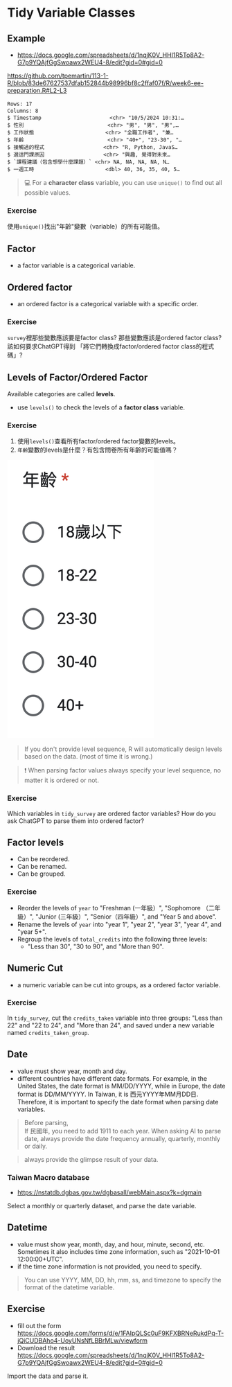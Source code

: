 # Tidy Variable Classes

## Example 

 - <https://docs.google.com/spreadsheets/d/1nqjK0V_HHl1R5To8A2-G7p9YQAjfGgSwoawx2WEU4-8/edit?gid=0#gid=0>


<https://github.com/tpemartin/113-1-R/blob/83de67627537dfab152844b98996bf8c2ffaf07f/R/week6-ee-preparation.R#L2-L3>


```
Rows: 17
Columns: 8
$ Timestamp                      <chr> "10/5/2024 10:31:…
$ 性別                           <chr> "男", "男", "男",…
$ 工作狀態                       <chr> "全職工作者", "兼…
$ 年齡                           <chr> "40+", "23-30", "…
$ 接觸過的程式                   <chr> "R, Python, JavaS…
$ 選這門課原因                   <chr> "興趣, 覺得對未來…
$ `課程建議（包含想學什麼課題）` <chr> NA, NA, NA, NA, N…
$ 一週工時                       <dbl> 40, 36, 35, 40, 5…
```

> :computer: For a **character class** variable, you can use `unique()` to find out all possible values.

### Exercise

使用`unique()`找出"年齡"變數（variable）的所有可能值。

## Factor  

  - a factor variable is a categorical variable.
  
## Ordered factor  

  - an ordered factor is a categorical variable with a specific order.  
  


### Exercise  

`survey`裡那些變數應該要是factor class? 那些變數應該是ordered factor class? 該如何要求ChatGPT得到 「將它們轉換成factor/ordered factor class的程式碼」?   
  


## Levels of Factor/Ordered Factor

Available categories are called **levels**.  

  - use `levels()` to check the levels of a **factor class** variable.
  
### Exercise   

  1. 使用`levels()`查看所有factor/ordered factor變數的levels。  
  2. `年齡`變數的levels是什麼？有包含問卷所有年齡的可能值嗎？
  
![](../img/2024-10-17-11-44-05.png)



> If you don't provide level sequence, R will automatically design levels based on the data. (most of time it is wrong.)

> :exclamation: When parsing factor values always specify your level sequence, no matter it is ordered or not.

### Exercise

Which variables in `tidy_survey` are ordered factor variables? How do you ask ChatGPT to parse them into ordered factor?

## Factor levels

  - Can be reordered.  
  - Can be renamed.   
  - Can be grouped.  

### Exercise

  - Reorder the levels of `year` to "Freshman (一年級）", "Sophomore （二年級）", "Junior  (三年級）", "Senior（四年級）", and "Year 5 and above".
  - Rename the levels of `year` into "year 1", "year 2", "year 3", "year 4", and "year 5+".
  - Regroup the levels of  `total_credits` into the following three levels:  
    - "Less than 30", "30 to 90", and "More than 90".

## Numeric Cut
 
  - a numeric variable can be cut into groups, as a ordered factor variable.
  
### Exercise

In `tidy_survey`, cut the `credits_taken` variable into three groups: "Less than 22" and "22 to 24", and "More than 24", and saved under a new variable named `credits_taken_group`.

## Date

  - value must show year, month and day.   
  - different countries have different date formats. For example, in the United States, the date format is MM/DD/YYYY, while in Europe, the date format is DD/MM/YYYY. In Taiwan, it is 西元YYYY年MM月DD日. Therefore, it is important to specify the date format when parsing date variables. 

> Before parsing,  
> If 民國年, you need to add 1911 to each year.
> When asking AI to parse date, always provide the date frequency annually, quarterly, monthly or daily.

> always provide the glimpse result of your data.

### Taiwan Macro database

  - <https://nstatdb.dgbas.gov.tw/dgbasall/webMain.aspx?k=dgmain>

Select a monthly or quarterly dataset, and parse the date variable.

## Datetime 

  - value must show year, month, day, and hour, minute, second, etc. Sometimes it also includes time zone information, such as "2021-10-01 12:00:00+UTC".   
  - if the time zone information is not provided, you need to specify. 


> You can use YYYY, MM, DD, hh, mm, ss, and timezone to specify the format of the datetime variable.


## Exercise

  - fill out the form <https://docs.google.com/forms/d/e/1FAIpQLSc0uF9KFXBRNeRukdPq-T-jQiCUDBAho4-UoyUNsNfLBBrMLw/viewform>  
  - Download the result <https://docs.google.com/spreadsheets/d/1nqjK0V_HHl1R5To8A2-G7p9YQAjfGgSwoawx2WEU4-8/edit?gid=0#gid=0>  
  
Import the data and parse it.